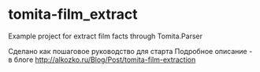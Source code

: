 # tomita-film_extract
Example project for extract film facts through Tomita.Parser

Сделано как пошаговое руководство для старта
Подробное описание - в блоге http://alkozko.ru/Blog/Post/tomita-film-extraction 
